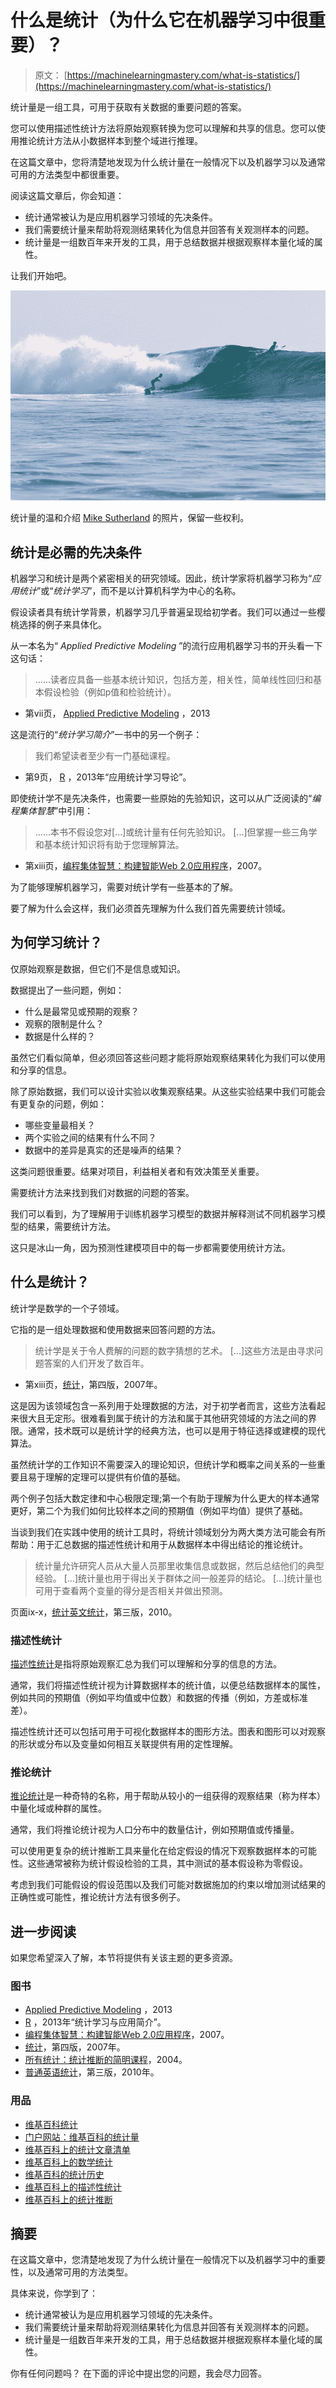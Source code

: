 # 什么是统计（为什么它在机器学习中很重要）？

> 原文： [https://machinelearningmastery.com/what-is-statistics/](https://machinelearningmastery.com/what-is-statistics/)

统计量是一组工具，可用于获取有关数据的重要问题的答案。

您可以使用描述性统计方法将原始观察转换为您可以理解和共享的信息。您可以使用推论统计方法从小数据样本到整个域进行推理。

在这篇文章中，您将清楚地发现为什么统计量在一般情况下以及机器学习以及通常可用的方法类型中都很重要。

阅读这篇文章后，你会知道：

*   统计通常被认为是应用机器学习领域的先决条件。
*   我们需要统计量来帮助将观测结果转化为信息并回答有关观测样本的问题。
*   统计量是一组数百年来开发的工具，用于总结数据并根据观察样本量化域的属性。

让我们开始吧。

![A Gentle Introduction to Statistics](img/b0e9734a5001a5cdecd649edb782013f.jpg)

统计量的温和介绍
[Mike Sutherland](https://www.flickr.com/photos/156015048@N08/35241004781/) 的照片，保留一些权利。

## 统计是必需的先决条件

机器学习和统计是两个紧密相关的研究领域。因此，统计学家将机器学习称为“_应用统计_”或“_统计学习_”，而不是以计算机科学为中心的名称。

假设读者具有统计学背景，机器学习几乎普遍呈现给初学者。我们可以通过一些樱桃选择的例子来具体化。

从一本名为“ _Applied Predictive Modeling_ ”的流行应用机器学习书的开头看一下这句话：

> ......读者应具备一些基本统计知识，包括方差，相关性，简单线性回归和基本假设检验（例如p值和检验统计）。

- 第vii页， [Applied Predictive Modeling](https://amzn.to/2InAS0T) ，2013

这是流行的“_统计学习简介_”一书中的另一个例子：

> 我们希望读者至少有一门基础课程。

- 第9页， [R](https://amzn.to/2Gvhkqz) ，2013年“应用统计学习导论”。

即使统计学不是先决条件，也需要一些原始的先验知识，这可以从广泛阅读的“_编程集体智慧_”中引用：

> ......本书不假设您对[...]或统计量有任何先验知识。 [...]但掌握一些三角学和基本统计​​知识将有助于您理解算法。

- 第xiii页，[编程集体智慧：构建智能Web 2.0应用程序](https://amzn.to/2GIN9jc)，2007。

为了能够理解机器学习，需要对统计学有一些基本的了解。

要了解为什么会这样，我们必须首先理解为什么我们首先需要统计领域。

## 为何学习统计？

仅原始观察是数据，但它们不是信息或知识。

数据提出了一些问题，例如：

*   什么是最常见或预期的观察？
*   观察的限制是什么？
*   数据是什么样的？

虽然它们看似简单，但必须回答这些问题才能将原始观察结果转化为我们可以使用和分享的信息。

除了原始数据，我们可以设计实验以收集观察结果。从这些实验结果中我们可能会有更复杂的问题，例如：

*   哪些变量最相关？
*   两个实验之间的结果有什么不同？
*   数据中的差异是真实的还是噪声的结果？

这类问题很重要。结果对项目，利益相关者和有效决策至关重要。

需要统计方法来找到我们对数据的问题的答案。

我们可以看到，为了理解用于训练机器学习模型的数据并解释测试不同机器学习模型的结果，需要统计方法。

这只是冰山一角，因为预测性建模项目中的每一步都需要使用统计方法。

## 什么是统计？

统计学是数学的一个子领域。

它指的是一组处理数据和使用数据来回答问题的方法。

> 统计学是关于令人费解的问题的数字猜想的艺术。 [...]这些方法是由寻求问题答案的人们开发了数百年。

- 第xiii页，[统计](https://amzn.to/2pUA0tU)，第四版，2007年。

这是因为该领域包含一系列用于处理数据的方法，对于初学者而言，这些方法看起来很大且无定形。很难看到属于统计的方法和属于其他研究领域的方法之间的界限。通常，技术既可以是统计学的经典方法，也可以是用于特征选择或建模的现代算法。

虽然统计学的工作知识不需要深入的理论知识，但统计学和概率之间关系的一些重要且易于理解的定理可以提供有价值的基础。

两个例子包括大数定律和中心极限定理;第一个有助于理解为什么更大的样本通常更好，第二个为我们如何比较样本之间的预期值（例如平均值）提供了基础。

当谈到我们在实践中使用的统计工具时，将统计领域划分为两大类方法可能会有所帮助：用于汇总数据的描述性统计和用于从数据样本中得出结论的推论统计。

> 统计量允许研究人员从大量人员那里收集信息或数据，然后总结他们的典型经验。 [...]统计量也用于得出关于群体之间一般差异的结论。 [...]统计量也可用于查看两个变量的得分是否相关并做出预测。

页面ix-x，[统计英文统计](https://amzn.to/2Gv0A2V)，第三版，2010。

### 描述性统计

[描述性统计](https://en.wikipedia.org/wiki/Descriptive_statistics)是指将原始观察汇总为我们可以理解和分享的信息的方法。

通常，我们将描述性统计视为计算数据样本的统计值，以便总结数据样本的属性，例如共同的预期值（例如平均值或中位数）和数据的传播（例如，方差或标准差）。

描述性统计还可以包括可用于可视化数据样本的图形方法。图表和图形可以对观察的形状或分布以及变量如何相互关联提供有用的定性理解。

### 推论统计

[推论统计](https://en.wikipedia.org/wiki/Statistical_inference)是一种奇特的名称，用于帮助从较小的一组获得的观察结果（称为样本）中量化域或种群的属性。

通常，我们将推论统计视为人口分布中的数量估计，例如预期值或传播量。

可以使用更复杂的统计推断工具来量化在给定假设的情况下观察数据样本的可能性。这些通常被称为统计假设检验的工具，其中测试的基本假设称为零假设。

考虑到我们可能假设的假设范围以及我们可能对数据施加的约束以增加测试结果的正确性或可能性，推论统计方法有很多例子。

## 进一步阅读

如果您希望深入了解，本节将提供有关该主题的更多资源。

### 图书

*   [Applied Predictive Modeling](https://amzn.to/2InAS0T) ，2013
*   [R](https://amzn.to/2Gvhkqz) ，2013年“统计学习与应用简介”。
*   [编程集体智慧：构建智能Web 2.0应用程序](https://amzn.to/2GIN9jc)，2007。
*   [统计](https://amzn.to/2pUA0tU)，第四版，2007年。
*   [所有统计：统计推断的简明课程](https://amzn.to/2H224Tp)，2004。
*   [普通英语统计](https://amzn.to/2Gv0A2V)，第三版，2010年。

### 用品

*   [维基百科统计](https://en.wikipedia.org/wiki/Statistics)
*   [门户网站：维基百科的统计量](https://en.wikipedia.org/wiki/Portal:Statistics)
*   [维基百科上的统计文章清单](https://en.wikipedia.org/wiki/List_of_statistics_articles)
*   [维基百科上的数学统计](https://en.wikipedia.org/wiki/Mathematical_statistics)
*   [维基百科的统计历史](https://en.wikipedia.org/wiki/History_of_statistics)
*   [维基百科上的描述性统计](https://en.wikipedia.org/wiki/Descriptive_statistics)
*   [维基百科上的统计推断](https://en.wikipedia.org/wiki/Statistical_inference)

## 摘要

在这篇文章中，您清楚地发现了为什么统计量在一般情况下以及机器学习中的重要性，以及通常可用的方法类型。

具体来说，你学到了：

*   统计通常被认为是应用机器学习领域的先决条件。
*   我们需要统计量来帮助将观测结果转化为信息并回答有关观测样本的问题。
*   统计量是一组数百年来开发的工具，用于总结数据并根据观察样本量化域的属性。

你有任何问题吗？
在下面的评论中提出您的问题，我会尽力回答。